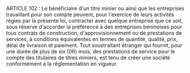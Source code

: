 ARTICLE 102 : Le bénéficiaire d'un titre minier ou ainsi que les
entreprises travaillant pour son compte peuvent, pour l'exercice de
leurs activités régies par la présente loi, contracter avec quelque
entreprise que ce soit, sous réserve d'accorder la préférence à des
entreprises béninoises pour tous contrats de construction,
d'approvisionnement ou de prestations de services, à conditions
équivalentes en termes de quantité, qualité, prix, délai de livraison et
paiement.
Tout soustraitant étranger qui fournit, pour une durée de plus de six
(06) mois, des prestations de service pour le compte des titulaires de
titres miniers, est tenu de créer une société conformément à la
réglementation en vigueur.